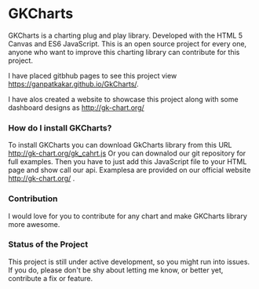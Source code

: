 # GKCharts
GKCharts is a charting plug and play library. Developed with the HTML 5 Canvas and ES6 JavaScript.
This is an open source project for every one, anyone who want to improve this charting library can contribute for this project.

I have placed gitbhub pages to see this project view https://ganpatkakar.github.io/GkCharts/.

I have alos created a website to showcase this project along with some dashboard designs as http://gk-chart.org/


### How do I install GKCharts?
To install GKCharts you can download GkCharts library from this URL http://gk-chart.org/gk_cahrt.js
Or you can downalod our git repository for full examples.
Then you have to just add this JavaScript file to your HTML page and show call our api.
Examplesa are provided on our official website http://gk-chart.org/ .


### Contribution
I would love for you to contribute for any chart and make GKCharts library more awesome.


### Status of the Project
This project is still under active development, so you might run into issues. If you do, please don't be shy about letting me know, or better yet, contribute a fix or feature.
